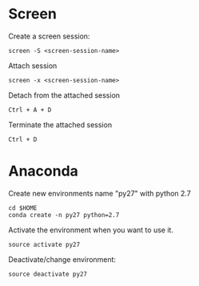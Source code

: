 # Screen 

Create a screen session:
```
screen -S <screen-session-name>
```

Attach session
```
screen -x <screen-session-name>
```

Detach from the attached session
```
Ctrl + A + D
```

Terminate the attached session
```
Ctrl + D
```

# Anaconda

Create new environments name "py27" with python 2.7
``` 
cd $HOME
conda create -n py27 python=2.7
```
Activate the environment when you want to use it.
```
source activate py27
```
Deactivate/change environment:

```
source deactivate py27
```
